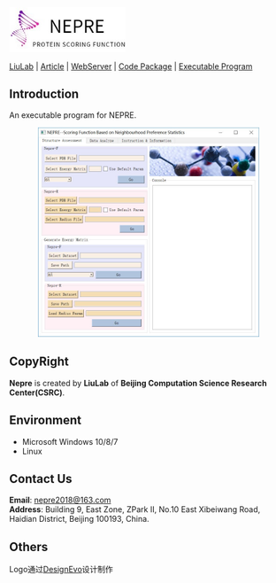 <div align="left">
<img style="flex-grow:1; flex-shrink:1; border: 0px solid black;" src="./pics/logo.jpg" width="210" />
</div>


[LiuLab]() | [Article]() | [WebServer]() | [Code Package]() | [Executable Program]()


Introduction
---------------
An executable program for NEPRE.  
<div align="center">
<img style="flex-grow:1; flex-shrink:1; border: 0px solid black;" src="./pics/UI.JPG" width="400" />
</div>





CopyRight
-------------
**Nepre** is created by **LiuLab** of **Beijing Computation Science Research Center(CSRC)**.

Environment
-------------
* Microsoft Windows 10/8/7
* Linux

Contact Us
-------------
**Email**: nepre2018@163.com  
**Address**: Building 9, East Zone, ZPark II, No.10 East Xibeiwang Road, Haidian District, Beijing 100193, China.

Others
-------------
<div>Logo通过<a href="https://www.designevo.com/cn/" title="免费在线logo制作软件">DesignEvo</a>设计制作</div>
